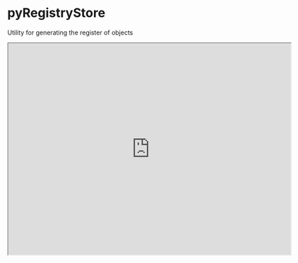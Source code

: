 # pyRegistryStore

Utility for generating the register of objects

<iframe src="https://showterm.io/742e91c78c118e96044e8" width="640" height="480" style="display:block; margin: 0 auto;">&nbsp;</iframe>
